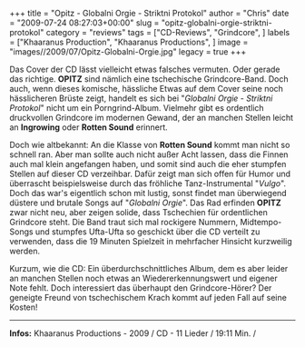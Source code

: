 +++
title = "Opitz - Globalni Orgie - Striktni Protokol"
author = "Chris"
date = "2009-07-24 08:27:03+00:00"
slug = "opitz-globalni-orgie-striktni-protokol"
category = "reviews"
tags = ["CD-Reviews", "Grindcore", ]
labels = ["Khaaranus Production", "Khaaranus Productions", ]
image = "images//2009/07/Opitz-Globalni-Orgie.jpg"
legacy = true
+++

Das Cover der CD lässt vielleicht etwas falsches vermuten. Oder gerade das richtige. **OPITZ** sind nämlich eine tschechische Grindcore-Band. Doch auch, wenn dieses komische, hässliche Etwas auf dem Cover seine noch hässlicheren Brüste zeigt, handelt es sich bei "_Globalni Orgie - Striktni Protokol_" nicht um ein Porngrind-Album. Vielmehr gibt es ordentlich druckvollen Grindcore im modernen Gewand, der an manchen Stellen leicht an **Ingrowing** oder **Rotten Sound** erinnert.

Doch wie altbekannt: An die Klasse von **Rotten Sound** kommt man nicht so schnell ran. Aber man sollte auch nicht außer Acht lassen, dass die Finnen auch mal klein angefangen haben, und somit sind auch die eher stumpfen Stellen auf dieser CD verzeihbar. Dafür zeigt man sich offen für Humor und überrascht beispielsweise durch das fröhliche Tanz-Instrumental "_Vulgo_". Doch das war's eigentlich schon mit lustig, sonst findet man überwiegend düstere und brutale Songs auf "_Globalni Orgie_". Das Rad erfinden **OPITZ** zwar nicht neu, aber zeigen solide, dass Tschechien für ordentlichen Grindcore steht. Die Band traut sich mal rockigere Nummern, Midtempo-Songs und stumpfes Ufta-Ufta so geschickt über die CD verteilt zu verwenden, dass die 19 Minuten Spielzeit in mehrfacher Hinsicht kurzweilig werden.

Kurzum, wie die CD: Ein überdurchschnittliches Album, dem es aber leider an manchen Stellen noch etwas an Wiedererkennungswert und eigener Note fehlt. Doch interessiert das überhaupt den Grindcore-Hörer? Der geneigte Freund von tschechischem Krach kommt auf jeden Fall auf seine Kosten!





---
**Infos:**
Khaaranus Productions - 2009 / 
CD - 11 Lieder / 19:11 Min. / 
